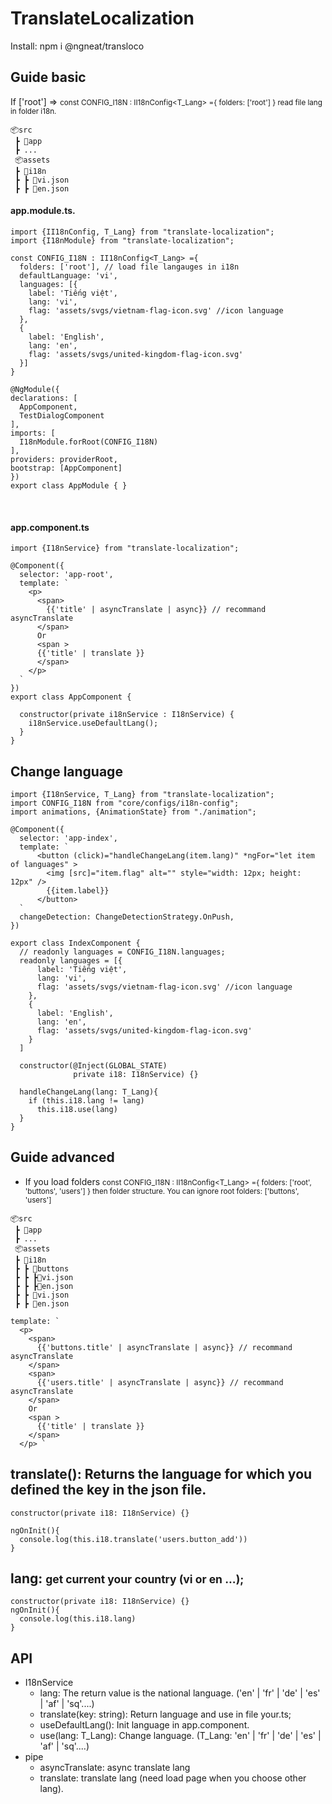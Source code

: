 # TranslateLocalization

  Install: npm i @ngneat/transloco

## Guide basic

[//]: # (note)
If ['root'] => <small>const CONFIG_I18N : II18nConfig<T_Lang> ={ folders: ['root'] } read file lang in folder i18n.</small>

```
📦src
 ┣ 📂app
 ┣ ...
 📦assets
 ┣ 📂i18n
 ┣ ┣ 📜vi.json
 ┣ ┣ 📜en.json
```
  <h4>app.module.ts.</h4>

    import {II18nConfig, T_Lang} from "translate-localization";
    import {I18nModule} from "translate-localization";

    const CONFIG_I18N : II18nConfig<T_Lang> ={
      folders: ['root'], // load file langauges in i18n
      defaultLanguage: 'vi',
      languages: [{
        label: 'Tiếng việt',
        lang: 'vi',
        flag: 'assets/svgs/vietnam-flag-icon.svg' //icon language
      },
      {
        label: 'English',
        lang: 'en',
        flag: 'assets/svgs/united-kingdom-flag-icon.svg'
      }]
    }

    @NgModule({
    declarations: [
      AppComponent,
      TestDialogComponent
    ],
    imports: [
      I18nModule.forRoot(CONFIG_I18N)
    ],
    providers: providerRoot,
    bootstrap: [AppComponent]
    })
    export class AppModule { }


<br/>  
<h4>
  app.component.ts
</h4>

    import {I18nService} from "translate-localization";
    
    @Component({
      selector: 'app-root',
      template: `
        <p>
          <span>
            {{'title' | asyncTranslate | async}} // recommand asyncTranslate
          </span>
          Or
          <span >
          {{'title' | translate }}
          </span>
        </p>
      `
    })
    export class AppComponent {
    
      constructor(private i18nService : I18nService) {
        i18nService.useDefaultLang();
      }
    }

## Change language
    import {I18nService, T_Lang} from "translate-localization";
    import CONFIG_I18N from "core/configs/i18n-config";
    import animations, {AnimationState} from "./animation";

    @Component({
      selector: 'app-index',
      template: `
          <button (click)="handleChangeLang(item.lang)" *ngFor="let item of languages" >
            <img [src]="item.flag" alt="" style="width: 12px; height: 12px" />
            {{item.label}}
          </button>
      `
      changeDetection: ChangeDetectionStrategy.OnPush,
    })

    export class IndexComponent {
      // readonly languages = CONFIG_I18N.languages;
      readonly languages = [{
          label: 'Tiếng việt',
          lang: 'vi',
          flag: 'assets/svgs/vietnam-flag-icon.svg' //icon language
        },
        {
          label: 'English',
          lang: 'en',
          flag: 'assets/svgs/united-kingdom-flag-icon.svg'
        }
      ]

      constructor(@Inject(GLOBAL_STATE)
                  private i18: I18nService) {}

      handleChangeLang(lang: T_Lang){
        if (this.i18.lang != lang)
          this.i18.use(lang)
      }
    }


## Guide advanced

* If you load folders 
<small>const CONFIG_I18N : II18nConfig<T_Lang> ={ folders: ['root', 'buttons', 'users'] } then folder structure. You can ignore root folders: ['buttons', 'users'] </small>

```
📦src
 ┣ 📂app
 ┣ ...
 📦assets
 ┣ 📂i18n
 ┣ ┣ 📂buttons
 ┣ ┣ ┣📜vi.json
 ┣ ┣ ┣📜en.json
 ┣ ┣ 📜vi.json
 ┣ ┣ 📜en.json
```

    template: `
      <p>
        <span>
          {{'buttons.title' | asyncTranslate | async}} // recommand asyncTranslate
        </span>
        <span>
          {{'users.title' | asyncTranslate | async}} // recommand asyncTranslate
        </span>
        Or
        <span >
          {{'title' | translate }}
        </span>
      </p> `

## translate(): Returns the language for which you defined the key in the json file.
    constructor(private i18: I18nService) {}

    ngOnInit(){
      console.log(this.i18.translate('users.button_add'))
    }

## lang: <small> get current your country (vi or en ...);</small>
    constructor(private i18: I18nService) {}
    ngOnInit(){
      console.log(this.i18.lang)
    }

## API

[//]: (note)
* I18nService
  * lang: The return value is the national language. ('en' | 'fr' | 'de' | 'es' | 'af' | 'sq'....)
  * translate(key: string): Return language and use in file your.ts;
  * useDefaultLang(): Init language in app.component.
  * use(lang: T_Lang): Change language. (T_Lang: 'en' | 'fr' | 'de' | 'es' | 'af' | 'sq'....)
* pipe
  * asyncTranslate: async translate lang
  * translate: translate lang (need load page when you choose other lang).
